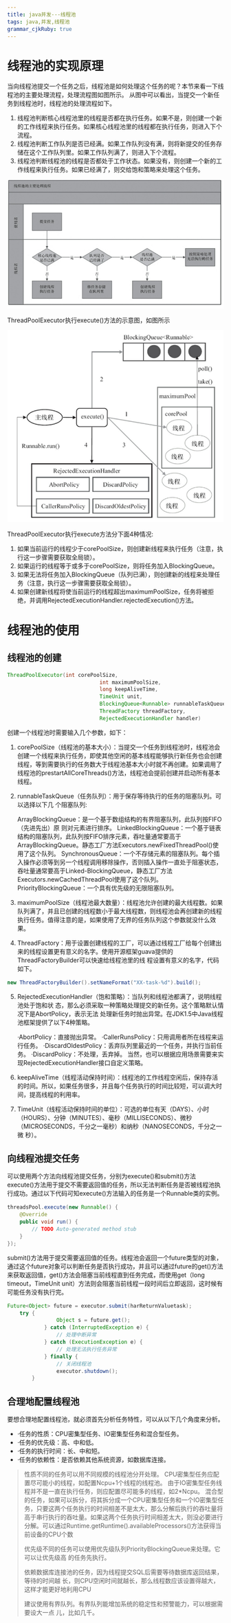 ```yaml
---
title: java并发---线程池
tags: java,并发,线程池
grammar_cjkRuby: true
---
```



# 线程池的实现原理
当向线程池提交一个任务之后，线程池是如何处理这个任务的呢？本节来看一下线程池的主要处理流程，处理流程图如图所示。
从图中可以看出，当提交一个新任务到线程池时，线程池的处理流程如下。

 1. 线程池判断核心线程池里的线程是否都在执行任务。如果不是，则创建一个新的工作线程来执行任务。如果核心线程池里的线程都在执行任务，则进入下个流程。
 2. 线程池判断工作队列是否已经满。如果工作队列没有满，则将新提交的任务存储在这个工作队列里。如果工作队列满了，则进入下个流程。
 3. 线程池判断线程池的线程是否都处于工作状态。如果没有，则创建一个新的工作线程来执行任务。如果已经满了，则交给饱和策略来处理这个任务。

![enter description here][1]

ThreadPoolExecutor执行execute()方法的示意图，如图所示

![enter description here][2]

ThreadPoolExecutor执行execute方法分下面4种情况:

 1. 如果当前运行的线程少于corePoolSize，则创建新线程来执行任务（注意，执行这一步骤需要获取全局锁）。
 2. 如果运行的线程等于或多于corePoolSize，则将任务加入BlockingQueue。
 3. 如果无法将任务加入BlockingQueue（队列已满），则创建新的线程来处理任务（注意，执行这一步骤需要获取全局锁）。
 4. 如果创建新线程将使当前运行的线程超出maximumPoolSize，任务将被拒绝，并调用RejectedExecutionHandler.rejectedExecution()方法。

# 线程池的使用

## 线程池的创建

``` java
ThreadPoolExecutor(int corePoolSize,
                              int maximumPoolSize,
                              long keepAliveTime,
                              TimeUnit unit,
                              BlockingQueue<Runnable> runnableTaskQueue,
                              ThreadFactory threadFactory,
                              RejectedExecutionHandler handler)
```

创建一个线程池时需要输入几个参数，如下：

 1. corePoolSize（线程池的基本大小）：当提交一个任务到线程池时，线程池会创建一个线程来执行任务，即使其他空闲的基本线程能够执行新任务也会创建线程，等到需要执行的任务数大于线程池基本大小时就不再创建。如果调用了线程池的prestartAllCoreThreads()方法，线程池会提前创建并启动所有基本线程。
 
 2. runnableTaskQueue（任务队列）：用于保存等待执行的任务的阻塞队列。可以选择以下几 个阻塞队列:
 
	   ArrayBlockingQueue：是一个基于数组结构的有界阻塞队列，此队列按FIFO（先进先出）原 则对元素进行排序。
	   LinkedBlockingQueue：一个基于链表结构的阻塞队列，此队列按FIFO排序元素，吞吐量通常要高于ArrayBlockingQueue。静态工厂方法Executors.newFixedThreadPool()使用了这个队列。
	   SynchronousQueue：一个不存储元素的阻塞队列。每个插入操作必须等到另一个线程调用移除操作，否则插入操作一直处于阻塞状态，吞吐量通常要高于Linked-BlockingQueue，静态工厂方法Executors.newCachedThreadPool使用了这个队列。
	   PriorityBlockingQueue：一个具有优先级的无限阻塞队列。
   
 3. maximumPoolSize（线程池最大数量）：线程池允许创建的最大线程数。如果队列满了，并且已创建的线程数小于最大线程数，则线程池会再创建新的线程执行任务。值得注意的是，如果使用了无界的任务队列这个参数就没什么效果。
 
 4. ThreadFactory：用于设置创建线程的工厂，可以通过线程工厂给每个创建出来的线程设置更有意义的名字。使用开源框架guava提供的ThreadFactoryBuilder可以快速给线程池里的线 程设置有意义的名字，代码如下。

``` java
new ThreadFactoryBuilder().setNameFormat("XX-task-%d").build();
```

 5. RejectedExecutionHandler（饱和策略）：当队列和线程池都满了，说明线程池处于饱和状 态，那么必须采取一种策略处理提交的新任务。这个策略默认情况下是AbortPolicy，表示无法 处理新任务时抛出异常。在JDK1.5中Java线程池框架提供了以下4种策略。

	·AbortPolicy：直接抛出异常。
	·CallerRunsPolicy：只用调用者所在线程来运行任务。
	·DiscardOldestPolicy：丢弃队列里最近的一个任务，并执行当前任务。
	·DiscardPolicy：不处理，丢弃掉。
当然，也可以根据应用场景需要来实现RejectedExecutionHandler接口自定义策略。

 6. keepAliveTime（线程活动保持时间）：线程池的工作线程空闲后，保持存活的时间。所以，如果任务很多，并且每个任务执行的时间比较短，可以调大时间，提高线程的利用率。

 7. TimeUnit（线程活动保持时间的单位）：可选的单位有天（DAYS）、小时（HOURS）、分钟（MINUTES）、毫秒（MILLISECONDS）、微秒（MICROSECONDS，千分之一毫秒）和纳秒（NANOSECONDS，千分之一微 秒）。


## 向线程池提交任务
可以使用两个方法向线程池提交任务，分别为execute()和submit()方法
execute()方法用于提交不需要返回值的任务，所以无法判断任务是否被线程池执行成功。通过以下代码可知execute()方法输入的任务是一个Runnable类的实例。

``` java
threadsPool.execute(new Runnable() {
	@Override
	public void run() {
		// TODO Auto-generated method stub
	}
});
```
submit()方法用于提交需要返回值的任务。线程池会返回一个future类型的对象，通过这个future对象可以判断任务是否执行成功，并且可以通过future的get()方法来获取返回值，get()方法会阻塞当前线程直到任务完成，而使用get（long timeout，TimeUnit unit）方法则会阻塞当前线程一段时间后立即返回，这时候有可能任务没有执行完。

``` java
Future<Object> future = executor.submit(harReturnValuetask);
	try {
				Object s = future.get();
			} catch (InterruptedException e) {
				// 处理中断异常
			} catch (ExecutionException e) {
				// 处理无法执行任务异常
			} finally {
				// 关闭线程池
				executor.shutdown();
		}
```

## 合理地配置线程池

要想合理地配置线程池，就必须首先分析任务特性，可以从以下几个角度来分析。

 - ·任务的性质：CPU密集型任务、IO密集型任务和混合型任务。
 - ·任务的优先级：高、中和低。
 - ·任务的执行时间：长、中和短。
 - ·任务的依赖性：是否依赖其他系统资源，如数据库连接。

> 性质不同的任务可以用不同规模的线程池分开处理。
> CPU密集型任务应配置尽可能小的线程，如配置Ncpu+1个线程的线程池。
> 由于IO密集型任务线程并不是一直在执行任务，则应配置尽可能多的线程，如2\*Ncpu。
> 混合型的任务，如果可以拆分，将其拆分成一个CPU密集型任务和一个IO密集型任务，只要这两个任务执行的时间相差不是太大，那么分解后执行的吞吐量将高于串行执行的吞吐量。如果这两个任务执行时间相差太大，则没必要进行分解。可以通过Runtime.getRuntime().availableProcessors()方法获得当前设备的CPU个数
> 
> 优先级不同的任务可以使用优先级队列PriorityBlockingQueue来处理。它可以让优先级高 的任务先执行。
> 
> 依赖数据库连接池的任务，因为线程提交SQL后需要等待数据库返回结果，等待的时间越
长，则CPU空闲时间就越长，那么线程数应该设置得越大，这样才能更好地利用CPU
> 
> 建议使用有界队列。有界队列能增加系统的稳定性和预警能力，可以根据需要设大一点
儿，比如几千。



  [1]: ./images/%E7%BA%BF%E7%A8%8B%E6%B1%A0%E7%9A%84%E4%B8%BB%E8%A6%81%E5%A4%84%E7%90%86%E6%B5%81%E7%A8%8B.png "线程池的主要处理流程"
  [2]: ./images/ThreadPoolExecutor%E6%89%A7%E8%A1%8C%E7%A4%BA%E6%84%8F%E5%9B%BE.png "ThreadPoolExecutor执行示意图"